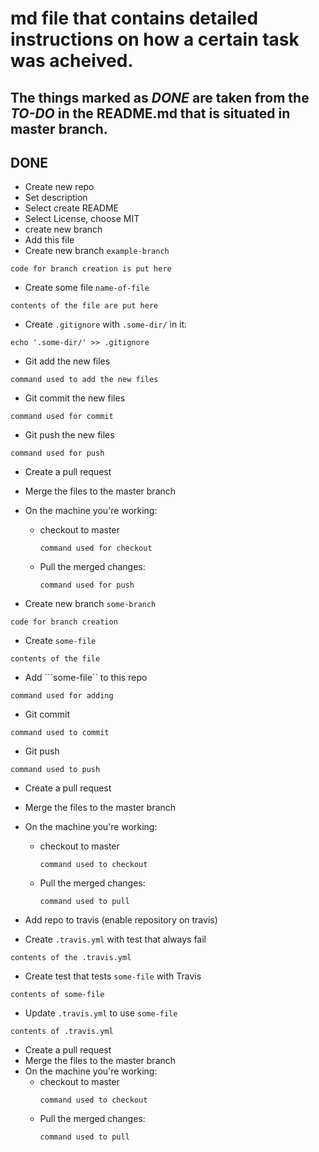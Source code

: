 # md file that contains detailed instructions on how a certain task was acheived. 

## The things marked as *DONE* are taken from the *TO-DO* in the README.md that is situated in master branch.

## DONE
- Create new repo
- Set description
- Select create README
- Select License, choose MIT
- create new branch
- Add this file
- Create new branch `example-branch`

```
code for branch creation is put here
```

- Create some file `name-of-file`

```
contents of the file are put here
```

- Create ```.gitignore``` with ```.some-dir/``` in it: 

```
echo '.some-dir/' >> .gitignore
```

- Git add the new files

```
command used to add the new files
```

- Git commit the new files

```
command used for commit
```

- Git push the new files

```
command used for push
```

- Create a pull request
- Merge the files to the master branch

- On the machine you're working: 
  - checkout to master
     ```
    command used for checkout
     ```
  - Pull the merged changes: 
    ```
    command used for push
    ```

- Create new branch ```some-branch```

```
code for branch creation
```

- Create ```some-file``` 
```
contents of the file
```
- Add ```some-file`` to this repo
```
command used for adding
```
- Git commit
```
command used to commit
```

- Git push
```
command used to push
```

- Create a pull request
- Merge the files to the master branch


- On the machine you're working: 
  - checkout to master
     ```
     command used to checkout
     ```
  - Pull the merged changes: 
    ```
    command used to pull
    ```

- Add repo to travis (enable repository on travis)
- Create `.travis.yml` with test that always fail

```
contents of the .travis.yml
```

- Create test that tests ```some-file``` with Travis

```
contents of some-file
```

- Update ```.travis.yml``` to use ```some-file```

```
contents of .travis.yml
```
- Create a pull request
- Merge the files to the master branch
- On the machine you're working: 
  - checkout to master
     ```
     command used to checkout
     ```
  - Pull the merged changes: 
    ```
    command used to pull
    ```

